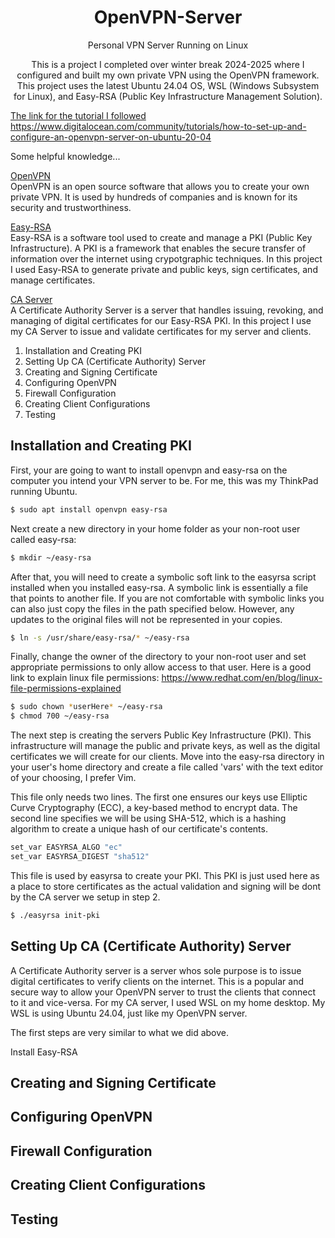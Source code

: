 <h1 align="center" style="color">OpenVPN-Server </h1>
<p align="center">Personal VPN Server Running on Linux</p>
<p align="center">This is a project I completed over winter break 2024-2025 where I configured and built my own private VPN using the OpenVPN framework.  This project uses the latest Ubuntu 24.04 OS, WSL (Windows Subsystem for
Linux), and Easy-RSA (Public Key Infrastructure Management Solution).</p>

<ins>The link for the tutorial I followed</ins><br/>
https://www.digitalocean.com/community/tutorials/how-to-set-up-and-configure-an-openvpn-server-on-ubuntu-20-04

Some helpful knowledge...

<ins>OpenVPN</ins><br/>
OpenVPN is an open source software that allows you to create your own private VPN. It is used by hundreds of companies and is known for its security and trustworthiness.

<ins>Easy-RSA</ins><br/>
Easy-RSA is a software tool used to create and manage a PKI (Public Key Infrastructure). A PKI is a framework that enables the secure transfer of information over the internet using crypotgraphic techniques.  In this project I used Easy-RSA to generate private and public keys, sign certificates, and manage certificates.

<ins>CA Server</ins><br/>
A Certificate Authority Server is a server that handles issuing, revoking, and managing of digital certificates for our Easy-RSA PKI. In this project I use my CA Server to issue and validate certificates for my server and clients.


1. Installation and Creating PKI
2. Setting Up CA (Certificate Authority) Server
3. Creating and Signing Certificate
4. Configuring OpenVPN
5. Firewall Configuration
6. Creating Client Configurations
7. Testing

<h2>Installation and Creating PKI</h2>

First, your are going to want to install openvpn and easy-rsa on the computer you intend your VPN server to be. For me, this was my ThinkPad running Ubuntu.
    
```bash
$ sudo apt install openvpn easy-rsa
```

Next create a new directory in your home folder as your non-root user called easy-rsa:

```bash
$ mkdir ~/easy-rsa
```

After that, you will need to create a symbolic soft link to the easyrsa script installed when you installed easy-rsa. A symbolic link is essentially a file that points to another file. If you are not comfortable with symbolic links you can also just copy the files in the path specified below. However, any updates to the original files will not be represented in your copies.

```bash
$ ln -s /usr/share/easy-rsa/* ~/easy-rsa
```

Finally, change the owner of the directory to your non-root user and set appropriate permissions to only allow access to that user. Here is a good link to explain linux file permissions:
https://www.redhat.com/en/blog/linux-file-permissions-explained

```bash
$ sudo chown *userHere* ~/easy-rsa
$ chmod 700 ~/easy-rsa
```

The next step is creating the servers Public Key Infrastructure (PKI). This infrastructure will manage the public and private keys, as well as the digital certificates we will create for our clients.
Move into the easy-rsa directory in your user's home directory and create a file called 'vars' with the text editor of your choosing, I prefer Vim.

This file only needs two lines. The first one ensures our keys use Elliptic Curve Cryptography (ECC), a key-based method to encrypt data. The second line specifies we will be using SHA-512, which is a hashing algorithm to create a unique hash of our certificate's contents.

```bash
set_var EASYRSA_ALGO "ec"
set_var EASYRSA_DIGEST "sha512"
```

This file is used by easyrsa to create your PKI.  This PKI is just used here as a place to store certificates as the actual validation and signing will be dont by the CA server we setup in step 2.

```bash
$ ./easyrsa init-pki
```

<h2>Setting Up CA (Certificate Authority) Server</h2>

A Certificate Authority server is a server whos sole purpose is to issue digital certificates to verify clients on the internet. This is a popular and secure way to allow your OpenVPN server to trust the clients that connect to it and vice-versa.  For my CA server, I used WSL on my home desktop.  My WSL is using Ubuntu 24.04, just like my OpenVPN server.

The first steps are very similar to what we did above.

Install Easy-RSA

<h2>Creating and Signing Certificate</h2>


<h2>Configuring OpenVPN</h2>


<h2>Firewall Configuration</h2>


<h2>Creating Client Configurations</h2>


<h2>Testing</h2>

